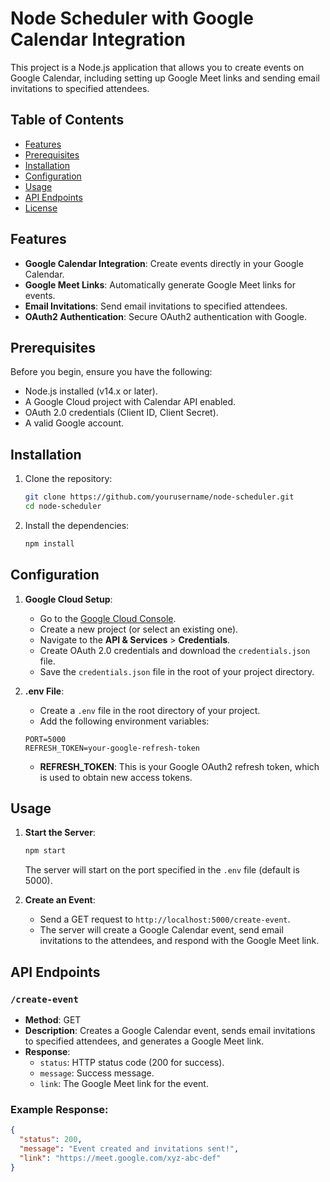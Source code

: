 
# Node Scheduler with Google Calendar Integration

This project is a Node.js application that allows you to create events on Google Calendar, including setting up Google Meet links and sending email invitations to specified attendees.

## Table of Contents

- [Features](#features)
- [Prerequisites](#prerequisites)
- [Installation](#installation)
- [Configuration](#configuration)
- [Usage](#usage)
- [API Endpoints](#api-endpoints)
- [License](#license)

## Features

- **Google Calendar Integration**: Create events directly in your Google Calendar.
- **Google Meet Links**: Automatically generate Google Meet links for events.
- **Email Invitations**: Send email invitations to specified attendees.
- **OAuth2 Authentication**: Secure OAuth2 authentication with Google.

## Prerequisites

Before you begin, ensure you have the following:

- Node.js installed (v14.x or later).
- A Google Cloud project with Calendar API enabled.
- OAuth 2.0 credentials (Client ID, Client Secret).
- A valid Google account.

## Installation

1. Clone the repository:

    ```bash
    git clone https://github.com/yourusername/node-scheduler.git
    cd node-scheduler
    ```

2. Install the dependencies:

    ```bash
    npm install
    ```

## Configuration

1. **Google Cloud Setup**:
   - Go to the [Google Cloud Console](https://console.cloud.google.com/).
   - Create a new project (or select an existing one).
   - Navigate to the **API & Services** > **Credentials**.
   - Create OAuth 2.0 credentials and download the `credentials.json` file.
   - Save the `credentials.json` file in the root of your project directory.

2. **.env File**:
   - Create a `.env` file in the root directory of your project.
   - Add the following environment variables:

    ```plaintext
    PORT=5000
    REFRESH_TOKEN=your-google-refresh-token
    ```

   - **REFRESH_TOKEN**: This is your Google OAuth2 refresh token, which is used to obtain new access tokens.

## Usage

1. **Start the Server**:

    ```bash
    npm start
    ```

   The server will start on the port specified in the `.env` file (default is 5000).

2. **Create an Event**:
   - Send a GET request to `http://localhost:5000/create-event`.
   - The server will create a Google Calendar event, send email invitations to the attendees, and respond with the Google Meet link.

## API Endpoints

### `/create-event`

- **Method**: GET
- **Description**: Creates a Google Calendar event, sends email invitations to specified attendees, and generates a Google Meet link.
- **Response**:
  - `status`: HTTP status code (200 for success).
  - `message`: Success message.
  - `link`: The Google Meet link for the event.

### Example Response:

```json
{
  "status": 200,
  "message": "Event created and invitations sent!",
  "link": "https://meet.google.com/xyz-abc-def"
}
```
